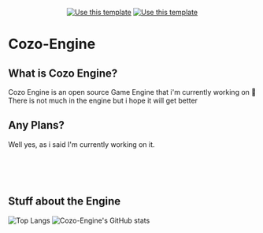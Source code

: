 <div align="center">

[![Use this template](https://img.shields.io/badge/Check-Our_website_here_!-2ea44f?style=for-the-badge)](https://cozo-engine.github.io)
[![Use this template](https://img.shields.io/badge/Engine's-_Documents!-2ea44f?style=for-the-badge)](https://cozo-engine.github.io/docs)



</div>



# Cozo-Engine
## What is Cozo Engine?
Cozo Engine is an open source Game Engine that i'm currently working on :eyes:
There is not much in the engine but i hope it will get better

## Any Plans?
Well yes, as i said I'm currently working on it.


<!---
Cozo-Engine/Cozo-Engine is a ✨ special ✨ repository because its `README.md` (this file) appears on your GitHub profile.
You can click the Preview link to take a look at your changes.
github, what?
--->
<br><br><br>
## Stuff about the Engine
![Top Langs](https://github-readme-stats.vercel.app/api/top-langs/?username=Cozo-Engine)
![Cozo-Engine's GitHub stats](https://github-readme-stats.vercel.app/api?username=Cozo-Engine&show_icons=true&theme=radical)
